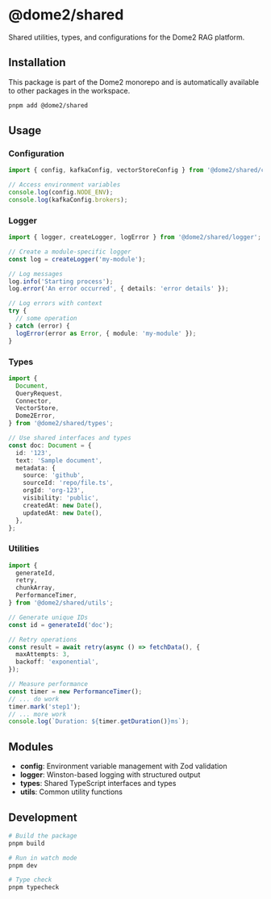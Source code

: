 # @dome2/shared

Shared utilities, types, and configurations for the Dome2 RAG platform.

## Installation

This package is part of the Dome2 monorepo and is automatically available to
other packages in the workspace.

```bash
pnpm add @dome2/shared
```

## Usage

### Configuration

```typescript
import { config, kafkaConfig, vectorStoreConfig } from '@dome2/shared/config';

// Access environment variables
console.log(config.NODE_ENV);
console.log(kafkaConfig.brokers);
```

### Logger

```typescript
import { logger, createLogger, logError } from '@dome2/shared/logger';

// Create a module-specific logger
const log = createLogger('my-module');

// Log messages
log.info('Starting process');
log.error('An error occurred', { details: 'error details' });

// Log errors with context
try {
  // some operation
} catch (error) {
  logError(error as Error, { module: 'my-module' });
}
```

### Types

```typescript
import {
  Document,
  QueryRequest,
  Connector,
  VectorStore,
  Dome2Error,
} from '@dome2/shared/types';

// Use shared interfaces and types
const doc: Document = {
  id: '123',
  text: 'Sample document',
  metadata: {
    source: 'github',
    sourceId: 'repo/file.ts',
    orgId: 'org-123',
    visibility: 'public',
    createdAt: new Date(),
    updatedAt: new Date(),
  },
};
```

### Utilities

```typescript
import {
  generateId,
  retry,
  chunkArray,
  PerformanceTimer,
} from '@dome2/shared/utils';

// Generate unique IDs
const id = generateId('doc');

// Retry operations
const result = await retry(async () => fetchData(), {
  maxAttempts: 3,
  backoff: 'exponential',
});

// Measure performance
const timer = new PerformanceTimer();
// ... do work
timer.mark('step1');
// ... more work
console.log(`Duration: ${timer.getDuration()}ms`);
```

## Modules

- **config**: Environment variable management with Zod validation
- **logger**: Winston-based logging with structured output
- **types**: Shared TypeScript interfaces and types
- **utils**: Common utility functions

## Development

```bash
# Build the package
pnpm build

# Run in watch mode
pnpm dev

# Type check
pnpm typecheck


```

